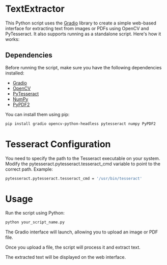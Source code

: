# TextExtractor
This Python script uses the [Gradio](https://gradio.app/) library to create a simple web-based interface for extracting text from images or PDFs using OpenCV and PyTesseract. It also supports running as a standalone script. Here's how it works:

## Dependencies

Before running the script, make sure you have the following dependencies installed:

- [Gradio](https://gradio.app/)
- [OpenCV](https://opencv.org/)
- [PyTesseract](https://github.com/madmaze/pytesseract)
- [NumPy](https://numpy.org/)
- [PyPDF2](https://pythonhosted.org/PyPDF2/)

You can install them using pip:

``` bash
pip install gradio opencv-python-headless pytesseract numpy PyPDF2
```

# Tesseract Configuration
You need to specify the path to the Tesseract executable on your system. Modify the pytesseract.pytesseract.tesseract_cmd variable to point to the correct path. Example:
```bash
pytesseract.pytesseract.tesseract_cmd = '/usr/bin/tesseract'
```
# Usage
Run the script using Python:

```bash
python your_script_name.py
```

The Gradio interface will launch, allowing you to upload an image or PDF file.

Once you upload a file, the script will process it and extract text.

The extracted text will be displayed on the web interface.

